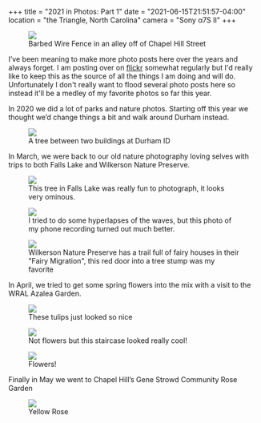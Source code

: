 +++
title = "2021 in Photos: Part 1"
date = "2021-06-15T21:51:57-04:00"
location = "the Triangle, North Carolina"
camera = "Sony α7S II"
+++

<figure>
  <img src="https://live.staticflickr.com/65535/50916538237_5dd284032c_k.jpg" />
  <figcaption>Barbed Wire Fence in an alley off of Chapel Hill Street</figcaption>
</figure>

<!--more-->

I’ve been meaning to make more photo posts here over the years and always forget. I am posting over on [flickr](https://www.flickr.com/photos/87151163@N00/) somewhat regularly but I'd really like to keep this as the source of all the things I am doing and will do. Unfortunately I don't really want to flood several photo posts here so instead it'll be a medley of my favorite photos so far this year. 

In 2020 we did a lot of parks and nature photos. Starting off this year we thought we’d change things a bit and walk around Durham instead.

<figure>
  <img src="https://live.staticflickr.com/65535/50916408731_0c952d919a_k.jpg" />
  <figcaption>A tree between two buildings at Durham ID</figcaption>
</figure>

In March, we were back to our old nature photography loving selves with trips to both Falls Lake and Wilkerson Nature Preserve.

<figure>
  <img src="https://live.staticflickr.com/65535/51010065060_6704994548_k.jpg" />
  <figcaption>This tree in Falls Lake was really fun to photograph, it looks very ominous.</figcaption>
</figure>

<figure>
  <img src="https://live.staticflickr.com/65535/51078550533_c303ae5a8a_k.jpg" />
  <figcaption>I tried to do some hyperlapses of the waves, but this photo of my phone recording turned out much better.</figcaption>
</figure>

<figure>
  <img src="https://live.staticflickr.com/65535/51079678748_a89167091c_k.jpg" />
  <figcaption>Wilkerson Nature Preserve has a trail full of fairy houses in their "Fairy Migration", this red door into a tree stump was my favorite</figcaption>
</figure>

In April, we tried to get some spring flowers into the mix with a visit to the WRAL Azalea Garden.

<figure>
  <img src="https://live.staticflickr.com/65535/51095355509_552582f4e3_k.jpg" />
  <figcaption>These tulips just looked so nice</figcaption>
</figure>

<figure>
  <img src="https://live.staticflickr.com/65535/51095821683_bd47e2a2ac_k.jpg" />
  <figcaption>Not flowers but this staircase looked really cool!</figcaption>
</figure>

<figure>
  <img src="https://live.staticflickr.com/65535/51096079325_0915f44179_k.jpg" />
  <figcaption>Flowers!</figcaption>
</figure>

Finally in May we went to Chapel Hill’s Gene Strowd Community Rose Garden

<figure>
  <img src="https://live.staticflickr.com/65535/51213745007_1466ea4dc6_k.jpg" />
  <figcaption>Yellow Rose</figcaption>
</figure>


